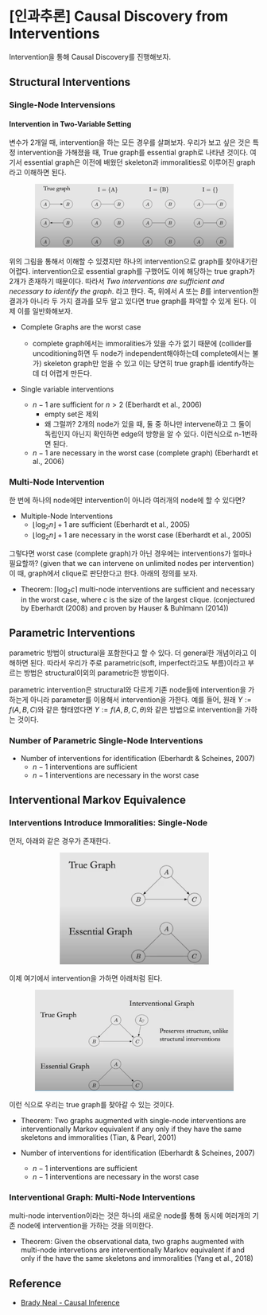 # [인과추론] Causal Discovery from Interventions


Intervention을 통해 Causal Discovery를 진행해보자.

<!--more-->

## Structural Interventions
### Single-Node Intervensions
#### Intervention in Two-Variable Setting
변수가 2개일 때, intervention을 하는 모든 경우를 살펴보자. 우리가 보고 싶은 것은 특정 intervention을 가해졌을 때, True graph를 essential graph로 나타낸 것이다. 여기서 essential graph은 이전에 배웠던 skeleton과 immoralities로 이루어진 graph라고 이해하면 된다.

<center>
    <img src="https://github.com/minsoo9506/blog/blob/master/static/blog-imgs/Lec_11_01.PNG?raw=true"  width="400">
</center>

위의 그림을 통해서 이해할 수 있겠지만 하나의 intervention으로 graph를 찾아내기란 어렵다. intervention으로 essential graph를 구했어도 이에 해당하는 true graph가 2개가 존재하기 때문이다. 따라서 *Two interventions are sufficient and necessary to identify the graph.* 라고 한다. 즉, 위에서 $A$ 또는 $B$를 intervention한 결과가 아니라 두 가지 결과를 모두 알고 있다면 true graph를 파악할 수 있게 된다. 이제 이를 일반화해보자. 

- Complete Graphs are the worst case
    - complete graph에서는 immoralities가 있을 수가 없기 때문에 (collider를 uncoditioning하면 두 node가 independent해야하는데 complete에서는 불가) skeleton graph만 얻을 수 있고 이는 당연히 true graph를 identify하는데 더 어렵게 만든다.

- Single variable interventions
    - $n-1$ are sufficient for $n>2$ (Eberhardt et al., 2006)
        - empty set은 제외
        - 왜 그럴까? 2개의 node가 있을 때, 둘 중 하나만 intervene하고 그 둘이 독립인지 아닌지 확인하면 edge의 방향을 알 수 있다. 이런식으로 n-1번하면 된다.
    - $n-1$ are necessary in the worst case (complete graph) (Eberhardt et al., 2006)

### Multi-Node Intervention
한 번에 하나의 node에만 intervention이 아니라 여러개의 node에 할 수 있다면?
- Multiple-Node Interventions
    - $\lfloor \log_2 n \rfloor + 1$ are sufficient (Eberhardt et al., 2005)
    - $\lfloor \log_2 n \rfloor + 1$ are necessary in the worst case (Eberhardt et al., 2005)

그렇다면 worst case (complete graph)가 아닌 경우에는 interventions가 얼마나 필요할까? (given that we can intervene on unlimited nodes per intervention) 이 때, graph에서 clique로 판단한다고 한다. 아래의 정의를 보자.

- Theorem: $\lceil \log_2 c \rceil$ multi-node interventions are sufficient and necessary in the worst case, where $c$ is the size of the largest clique. (conjectured by Eberhardt (2008) and proven by Hauser & Buhlmann (2014))

## Parametric Interventions
parametric 방법이 structural을 포함한다고 할 수 있다. 더 general한 개념이라고 이해하면 된다. 따라서 우리가 주로 parametric(soft, imperfect라고도 부름)이라고 부르는 방법은 structural이외의 parametric한 방법이다.

parametric intervention은 structural와 다르게 기존 node들에 intervention을 가하는게 아니라 parameter를 이용해서 intervention을 가한다. 예를 들어, 원래 $Y := f(A,B,C)$와 같은 형태였다면 $Y := f(A,B,C, \theta)$와 같은 방법으로 intervention을 가하는 것이다. 

### Number of Parametric Single-Node Interventions
- Number of interventions for identification (Eberhardt & Scheines, 2007)
    - $n-1$ interventions are sufficient
    - $n-1$ interventions are necessary in the worst case

## Interventional Markov Equivalence
### Interventions Introduce Immoralities: Single-Node
먼저, 아래와 같은 경우가 존재한다.
<center>
    <img src="https://github.com/minsoo9506/blog/blob/master/static/blog-imgs/Lec_11_02.PNG?raw=true"  width="300">
</center>

이제 여기에서 intervention을 가하면 아래처럼 된다.

<center>
    <img src="https://github.com/minsoo9506/blog/blob/master/static/blog-imgs/Lec_11_03.PNG?raw=true"  width="400">
</center>

이런 식으로 우리는 true graph를 찾아갈 수 있는 것이다.
- Theorem: Two graphs augmented with single-node interventions are interventionally Markov equivalent if any only if they have the same skeletons and immoralities (Tian, & Pearl, 2001)

- Number of interventions for identification (Eberhardt & Scheines, 2007)
    - $n-1$ interventions are sufficient
    - $n-1$ interventions are necessary in the worst case

### Interventional Graph: Multi-Node Interventions
multi-node intervention이라는 것은 하나의 새로운 node를 통해 동시에 여러개의 기존 node에 intervention을 가하는 것을 의미한다.

- Theorem: Given the observational data, two graphs augmented with multi-node intervetions are interventionally Markov equivalent if and only if the have the same skeletons and immoralities (Yang et al., 2018)

## Reference
- [Brady Neal - Causal Inference](https://www.youtube.com/watch?v=2nDgrNP7XSE&list=PLoazKTcS0RzZ1SUgeOgc6SWt51gfT80N0&index=11)
